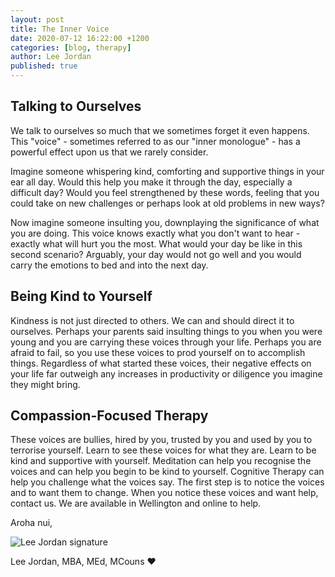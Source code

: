 ```yaml
---
layout: post
title: The Inner Voice
date: 2020-07-12 16:22:00 +1200
categories: [blog, therapy]
author: Lee Jordan
published: true
---
```


<h2>Talking to Ourselves</h2>

<p>We talk to ourselves so much that we sometimes forget it even happens. This "voice" - sometimes referred to as our "inner monologue" - has a powerful effect upon us that we rarely consider.</p> 

<p>Imagine someone whispering kind, comforting and supportive things in your ear all day. Would this help you make it through the day, especially a difficult day? Would you feel strengthened by these words, feeling that you could take on new challenges or perhaps look at old problems in new ways?</p>

<p>Now imagine someone insulting you, downplaying the significance of what you are doing. This voice knows exactly what you don't want to hear - exactly what will hurt you the most. What would your day be like in this second scenario? Arguably, your day would not go well and you would carry the emotions to bed and into the next day.</p>

<h2>Being Kind to Yourself</h2>

<p>Kindness is not just directed to others. We can and should direct it to ourselves. Perhaps your parents said insulting things to you when you were young and you are carrying these voices through your life. Perhaps you are afraid to fail, so you use these voices to prod yourself on to accomplish things. Regardless of what started these voices, their negative effects on your life far outweigh any increases in productivity or diligence you imagine they might bring.</p>

<h2>Compassion-Focused Therapy</h2>

<p>These voices are bullies, hired by you, trusted by you and used by you to terrorise yourself. Learn to see these voices for what they are. Learn to be kind and supportive with yourself. Meditation can help you recognise the voices and can help you begin to be kind to yourself. Cognitive Therapy can help you challenge what the voices say. The first step is to notice the voices and to want them to change. When you notice these voices and want help, contact us. We are available in Wellington and online to help.</p>

<p>Aroha nui,</p>

<img src="https://therapyaroha.co.nz/public/assets/images/lee-jordan.png" alt="Lee Jordan signature">

Lee Jordan, MBA, MEd, MCouns ❤️
